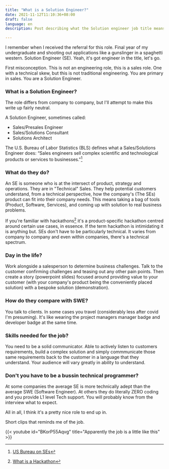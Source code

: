 ```yaml
---
title: "What is a Solution Engineer?"
date: 2021-11-12T11:10:36+08:00
draft: false
language: en
description: Post describing what the Solution engineer job title means and what the job role entails.

---
```


I remember when I received the referral for this role. Final year of my undergraduate and shooting out applications like a gunslinger in a spaghetti western. Solution Engineer (SE). Yeah, it's got engineer in the title, let's go.

First misconception. This is not an engineering role, this is a sales role. One with a technical skew, but this is not traditional engineering. You are primary in sales. You are a Solution Engineer.

### What is a Solution Engineer?

The role differs from company to company, but I'll attempt to make this write up fairly neutral.

A Solution Engineer, sometimes called:

- Sales/Presales Engineer
- Sales/Solutions Consultant
- Solutions Architect

The U.S. Bureau of Labor Statistics (BLS) defines what a Sales/Solutions Engineer does: “Sales engineers sell complex scientific and technological products or services to businesses."[^1]

### What do they do?

An SE is someone who is at the intersect of product, strategy and operations. They are in "Technical" Sales. They help potential customers understand, from a technical perspective, how the company's (The SEs) product can fit into their company needs. This means taking a bag of tools (Product, Software, Services), and coming up with solution to real business problems.

If you're familiar with hackathons[^2] it's a product-specific hackathon centred around certain use cases, in essence.  If the term hackathon is intimidating it is anything but. SEs don't have to be particularly technical. It varies from company to company and even within companies, there's a technical spectrum.

### Day in the life?

Work alongside a salesperson to determine business challenges. Talk to the customer confirming challenges and teasing out any other pain points. Then create a story (powerpoint slides) focused around providing value to your customer (with your company's product being the conveniently placed solution) with a bespoke solution (demonstration).

### How do they compare with SWE?

You talk to clients. In some cases you travel (considerably less after covid I'm presuming). It's like wearing the project managers manager badge and developer badge at the same time. 

### Skills needed for the job?

You need to be a solid communicator. Able to actively listen to customers requirements, build a complex solution and simply commmunicate those same requirements back to the customer in a language that they understand. Your audience will vary greatly in ability to understand. 

### Don't you have to be a bussin technical programmer?

At some companies the average SE is more technically adept than the average SWE (Software Engineer). At others they do literally ZERO coding and you provide L1 level Tech support. You will probably know from the interview what to expect.

All in all, I think it's a pretty nice role to end up in.

Short clips that reminds me of the job.

{{< youtube id="BKorP55Aqvg" title="Apparently the job is a little like this" >}}


[^1]: [US Bureau on SEs](https://www.bls.gov/ooh/sales/sales-engineers.htm)
[^2]: [What is a Hackathon](https://en.wikipedia.org/wiki/Hackathon)
